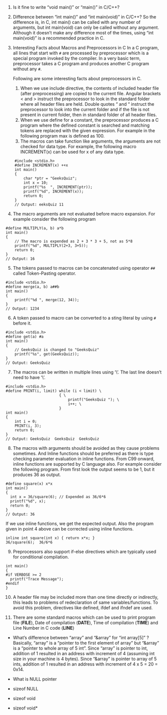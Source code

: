 1. Is it fine to write “void main()” or “main()” in C/C++?


2. Difference between “int main()” and “int main(void)” in C/C++?
    So the difference is, in C, int main() can be called with any number of arguments, but int main(void) can only be called without any argument. Although it doesn’t make any difference most of the times, using “int main(void)” is a recommended practice in C.


3.  Interesting Facts about Macros and Preprocessors in C
    In a C program, all lines that start with `#` are processed by preprocessor which is a special program invoked by the compiler. In a very basic term, preprocessor takes a C program and produces another C program without any `#`.

    Following are some interesting facts about preprocessors in C.
    1) When we use include directive,  the contents of included header file (after preprocessing) are copied to the current file. Angular brackets < and > instruct the preprocessor to look in the standard folder where all header files are held.  Double quotes “ and “ instruct the preprocessor to look into the current folder and if the file is not present in current folder, then in standard folder of all header files.
    2) When we use define for a constant, the preprocessor produces a C program where the defined constant is searched and matching tokens are replaced with the given expression. For example in the following program max is defined as 100.
    3) The macros can take function like arguments, the arguments are not checked for data type. For example, the following macro INCREMENT(x) can be used for x of any data type.
```
    #include <stdio.h>
    #define INCREMENT(x) ++x
    int main()
    {
        char *ptr = "GeeksQuiz";
        int x = 10;
        printf("%s  ", INCREMENT(ptr));
        printf("%d", INCREMENT(x));
        return 0;
    }
    // Output: eeksQuiz 11
```

4) The macro arguments are not evaluated before macro expansion. For example consider the following program
```
#define MULTIPLY(a, b) a*b
int main()
{
    // The macro is expended as 2 + 3 * 3 + 5, not as 5*8
    printf("%d", MULTIPLY(2+3, 3+5));
    return 0;
}
// Output: 16
```

5) The tokens passed to macros can be concatenated using operator `##` called Token-Pasting operator.
```
#include <stdio.h>
#define merge(a, b) a##b
int main()
{
    printf("%d ", merge(12, 34));
}
// Output: 1234
```

6) A token passed to macro can be converted to a sting literal by using `#` before it.
```
#include <stdio.h>
#define get(a) #a
int main()
{
    // GeeksQuiz is changed to "GeeksQuiz"
    printf("%s", get(GeeksQuiz));
}
// Output: GeeksQuiz
```


7) The macros can be written in multiple lines using ‘\’. The last line doesn’t need to have ‘\’.
```
#include <stdio.h>
#define PRINT(i, limit) while (i < limit) \
                        { \
                            printf("GeeksQuiz "); \
                            i++; \
                        }
int main()
{
    int i = 0;
    PRINT(i, 3);
    return 0;
}
// Output: GeeksQuiz  GeeksQuiz  GeeksQuiz
```

8) The macros with arguments should be avoided as they cause problems sometimes. And Inline functions should be preferred as there is type checking parameter evaluation in inline functions. From C99 onward, inline functions are supported by C language also.
For example consider the following program. From first look the output seems to be 1, but it produces 36 as output.
```
#define square(x) x*x
int main()
{
  int x = 36/square(6); // Expended as 36/6*6
  printf("%d", x);
  return 0;
}
// Output: 36
```
If we use inline functions, we get the expected output. Also the program given in point 4 above can be corrected using inline functions.
```
inline int square(int x) { return x*x; }
36/square(6);  36/6*6
```
9) Preprocessors also support if-else directives which are typically used for conditional compilation.
```
int main()
{
#if VERBOSE >= 2
  printf("Trace Message");
#endif
}
```

10) A header file may be included more than one time directly or indirectly, this leads to problems of redeclaration of same variables/functions. To avoid this problem, directives like defined, ifdef and ifndef are used.

11) There are some standard macros which can be used to print program file (__FILE__), Date of compilation (__DATE__), Time of compilation (__TIME__) and Line Number in C code (__LINE__)

* What’s difference between “array” and “&array” for “int array[5]” ?
    Basically, “array” is a “pointer to the first element of array” but “&array” is a “pointer to whole array of 5 int”. Since “array” is pointer to int, addition of 1 resulted in an address with increment of 4 (assuming int size in your machine is 4 bytes). Since “&array” is pointer to array of 5 ints, addition of 1 resulted in an address with increment of 4 x 5 = 20 = 0x14. 


* What is NULL pointer
* sizeof NULL
* sizeof void
* sizeof void*


